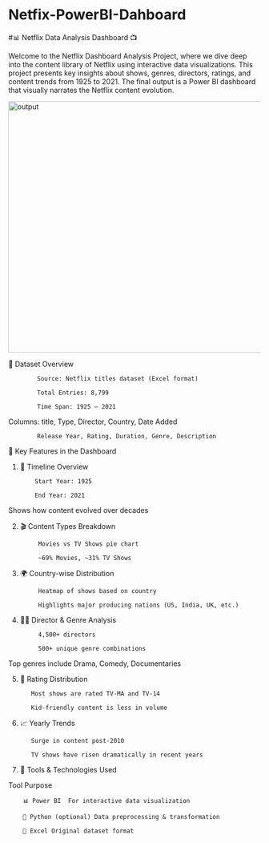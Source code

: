 # Netfix-PowerBI-Dahboard

#📊 Netflix Data Analysis Dashboard 📺

Welcome to the Netflix Dashboard Analysis Project, where we dive deep into the content library of Netflix using interactive data visualizations. This project presents key insights about shows, genres, directors, ratings, and content trends from 1925 to 2021. The final output is a Power BI dashboard that visually narrates the Netflix content evolution.


<img width="902" height="502" alt="output" src="https://github.com/user-attachments/assets/40028394-b52b-45f9-a5fa-dbc330872322" />

📁 Dataset Overview

            Source: Netflix titles dataset (Excel format)

            Total Entries: 8,799

            Time Span: 1925 – 2021

Columns:
            title, Type, Director, Country, Date Added

            Release Year, Rating, Duration, Genre, Description

📌 Key Features in the Dashboard

1. 📅 Timeline Overview

           Start Year: 1925

           End Year: 2021

Shows how content evolved over decades

2. 🎬 Content Types Breakdown

            Movies vs TV Shows pie chart

            ~69% Movies, ~31% TV Shows

3. 🌍 Country-wise Distribution

            Heatmap of shows based on country

            Highlights major producing nations (US, India, UK, etc.)

4. 🧑‍💼 Director & Genre Analysis

            4,500+ directors

            500+ unique genre combinations

Top genres include Drama, Comedy, Documentaries

5. 🎯 Rating Distribution

          Most shows are rated TV-MA and TV-14

          Kid-friendly content is less in volume

6. 📈 Yearly Trends

          Surge in content post-2010

          TV shows have risen dramatically in recent years

7. 📂 Tools & Technologies Used

Tool	Purpose

        📊 Power BI	For interactive data visualization

        🐍 Python (optional)	Data preprocessing & transformation

        🧾 Excel	Original dataset format
